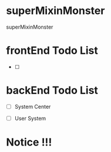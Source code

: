 # superMixinMonster
superMixinMonster


# frontEnd Todo List
- [ ] 


# backEnd Todo List
- [ ] System Center
- [ ] User System



# Notice  !!!
